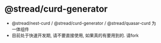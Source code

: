 # @stread/curd-generator

* @stread/nest-curd / @stread/curd-generator / @stread/quasar-curd 为一体组件
* 目前处于快速开发期, 请不要直接使用, 如果真的有要用到的. 请fork